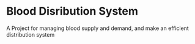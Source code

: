 # Blood Disribution System
A Project for managing blood supply and demand, and make an efficient distribution system
